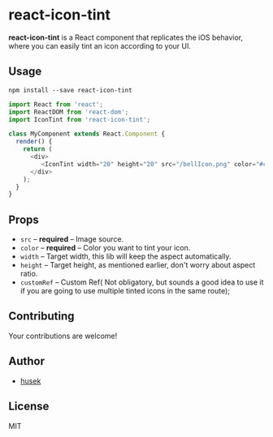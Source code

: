 # react-icon-tint
**react-icon-tint** is a React component that replicates the iOS behavior, where you can easily tint an icon according to your UI.

## Usage
```
npm install --save react-icon-tint
```

```js
import React from 'react';
import ReactDOM from 'react-dom';
import IconTint from 'react-icon-tint';

class MyComponent extends React.Component {
  render() {
    return (
      <div>
         <IconTint width="20" height="20" src="/bellIcon.png" color="#cecece" customRef="Bell" />
      </div>
    );
  }
}
```

## Props
  - `src` – **required** – Image source.
  - `color` – **required** – Color you want to tint your icon.
  - `width` – Target width, this lib will keep the aspect automatically.
  - `height` – Target height, as mentioned earlier, don't worry about aspect ratio.
  - `customRef` – Custom Ref( Not obligatory, but sounds a good idea to use it if you are going to use multiple tinted icons in the same route);

## Contributing
Your contributions are welcome!

## Author
- [husek](https://github.com/husek)

## License
MIT
